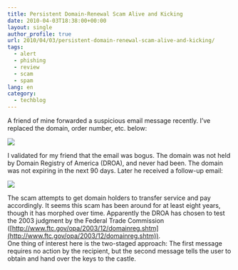 ```yaml
---
title: Persistent Domain-Renewal Scam Alive and Kicking
date: 2010-04-03T18:38:00+00:00
layout: single
author_profile: true
url: 2010/04/03/persistent-domain-renewal-scam-alive-and-kicking/
tags:
  - alert
  - phishing
  - review
  - scam
  - spam
lang: en
category: 
  - techblog
---
```

A friend of mine forwarded a suspicious email message recently. I’ve replaced the domain, order number, etc. below:

[![](http://3.bp.blogspot.com/_vaUVXcmC3OI/S7eDuKtdJHI/AAAAAAAABd0/vccSfqkBTDM/s400/s1.JPG)](http://3.bp.blogspot.com/_vaUVXcmC3OI/S7eDuKtdJHI/AAAAAAAABd0/vccSfqkBTDM/s1600-h/s1.JPG)

I validated for my friend that the email was bogus. The domain was not held by Domain Registry of America (DROA), and never had been. The domain was not expiring in the next 90 days. Later he received a follow-up email:

[![](http://4.bp.blogspot.com/_vaUVXcmC3OI/S7eDwLSXAnI/AAAAAAAABd4/kHcJGKSDLyY/s400/s2.JPG)](http://4.bp.blogspot.com/_vaUVXcmC3OI/S7eDwLSXAnI/AAAAAAAABd4/kHcJGKSDLyY/s1600-h/s2.JPG)

The scam attempts to get domain holders to transfer service and pay accordingly. It seems this scam has been around for at least eight years, though it has morphed over time. Apparently the DROA has chosen to test the 2003 judgment by the Federal Trade Commission ([http://www.ftc.gov/opa/2003/12/domainreg.shtm](http://www.ftc.gov/opa/2003/12/domainreg.shtm)).  
One thing of interest here is the two-staged approach: The first message requires no action by the recipient, but the second message tells the user to obtain and hand over the keys to the castle.
